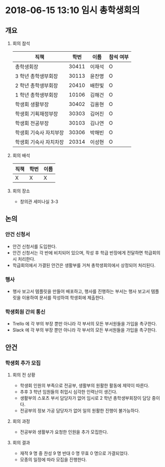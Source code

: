 # 2018-06-15 13:10 임시 총학생회의

## 개요

1.  회의 참석

    | 직책                   | 학번  | 이름   | 참석 여부 |
    | ---------------------- | ----- | ------ | --------- |
    | 총학생회장             | 30411 | 이재석 | O         |
    | 3 학년 총학생부회장    | 30113 | 윤찬명 | O         |
    | 2 학년 총학생부회장    | 20410 | 배한빛 | O         |
    | 1 학년 총학생부회장    | 10106 | 김해건 | O         |
    | 학생회 생활부장        | 30402 | 김용현 | O         |
    | 학생회 기획재정부장    | 30303 | 김어진 | O         |
    | 학생회 전공부장        | 30103 | 김나연 | O         |
    | 학생회 기숙사 자치부장 | 30306 | 박해빈 | O         |
    | 학생회 기숙사 자치차장 | 20314 | 이성현 | O         |

2.  회의 배석

    | 직책 | 학번 | 이름 |
    | ---- | ---- | ---- |
    | X    | X    | X    |

3.  회의 장소

    -   창의관 세미나실 3-3

## 논의

### 안건 신청서

-   안건 신청서를 도입한다.
-   안건 신청서는 각 반에 비치되어 있으며, 작성 후 학급 반장에게 전달하면 학급회의 시 처리한다.
-   학급회의에서 가결된 안건은 생활부를 거쳐 총학생회의에서 상정되어 처리된다.

### 행사

-   행사 보고서 템플릿을 만들어 배포하고, 행사를 진행하는 부서는 행사 보고서 템플릿을 이용하여 문서를 작성하여 학생회에 제출한다.

### 학생회원 간의 통신

-   Trello 에 각 부의 부장 뿐만 아니라 각 부서의 모든 부서원들을 가입을 촉구한다.
-   Slack 에 각 부의 부장 뿐만 아니라 각 부서의 모든 부서원들을 가입을 촉구한다.

## 안건

### 학생회 추가 모집

1.  회의 전 상황

    -   학생회 인원의 부족으로 전공부, 생활부의 원활한 활동에 제약이 따른다.
    -   추후 3 학년 임원들의 취업시 심각한 인력난이 생긴다.
    -   생활부의 스포츠 부서 담당자가 없어 임시로 2 학년 총학생부회장이 담당 중이다.
    -   전공부의 정보 가공 담당자가 없어 일의 원활한 진행이 불가능하다.

2.  회의 과정

    -   전공부와 생활부가 요청한 인원을 추가 모집한다.

3.  회의 결과

    -   재적 9 명 중 찬성 9 명 반대 0 명 무효 0 명으로 가결되었다.
    -   모종의 일정에 따라 모집을 진행한다.
